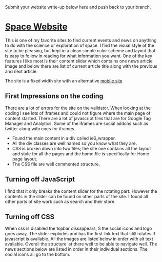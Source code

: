 Submit your website write-up below here and push back to your branch.

# [Space Website](https://space.com)

This is one of my favorite sites to find current events and news on anything to do with the science or exploration of space. I find the visual style of the site to be pleasing, but kept in a clean simple color scheme and layout that is easy to follow in reading for what information you want. One of the key features I like most is their content slider which contains one news article image and below there are list of current article title along with the previous and next article.

The site is a fixed width site with an alternative [mobile site](https://m.space.com)

## First Impressions on the coding

There are a lot of errors for the site on the validator. When looking at the coding I see lots of iframes and could not figure where the main page of content started. There are a lot of javascript files that are for Google Tag Manager and Analytics. Some of the iframes are social addons such as twitter along with ones for iframes.

* Found the main content in a div called ie6_wrapper.
* All the div classes are well named so you know what they are.
* CSS is broken down into two files; the site one contains all the layout and style for all the pages and the home file is specifically for Home page layout.
* The CSS file are well commented structure.

## Turning off JavaScript

I find that it only breaks the content slider for the rotating part. However the contents in the slider can be found on other parts of the site. I found all other parts of site work such as search and their store.

## Turning off CSS

When css is disabled the topbar dissappears, S the social icons and logo goes away. The slider explodes and has the first link text that still rotates if javascript is available. All the images are listed below in order with alt text available. Overall the structure ist there well to be able to navigate well. The news sections below are listed in order in their individual sections. The social icons all go to the bottom.